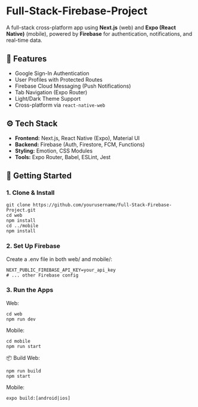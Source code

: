 # Full-Stack-Firebase-Project

A full-stack cross-platform app using **Next.js** (web) and **Expo (React Native)** (mobile), powered by **Firebase** for authentication, notifications, and real-time data.

## 🔑 Features

- Google Sign-In Authentication  
- User Profiles with Protected Routes  
- Firebase Cloud Messaging (Push Notifications)  
- Tab Navigation (Expo Router)  
- Light/Dark Theme Support  
- Cross-platform via `react-native-web`

## ⚙️ Tech Stack

- **Frontend:** Next.js, React Native (Expo), Material UI  
- **Backend:** Firebase (Auth, Firestore, FCM, Functions)  
- **Styling:** Emotion, CSS Modules  
- **Tools:** Expo Router, Babel, ESLint, Jest

## 🚀 Getting Started

### 1. Clone & Install

```
git clone https://github.com/yourusername/Full-Stack-Firebase-Project.git
cd web
npm install
cd ../mobile
npm install
```
### 2. Set Up Firebase
Create a .env file in both web/ and mobile/:
```
NEXT_PUBLIC_FIREBASE_API_KEY=your_api_key
# ... other Firebase config
```
### 3. Run the Apps
Web:
```
cd web
npm run dev
```
Mobile:
```
cd mobile
npm run start
```
📦 Build
Web: 
```
npm run build
npm start
```
Mobile: 
```
expo build:[android|ios]
```
